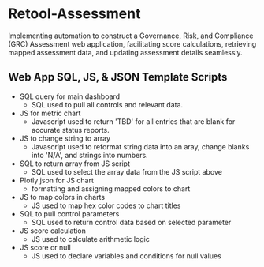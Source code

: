 # Retool-Assessment
Implementing automation to construct a Governance, Risk, and Compliance (GRC) Assessment web application, facilitating score calculations, retrieving mapped assessment data, and updating assessment details seamlessly.

## Web App SQL, JS, & JSON Template Scripts
 - SQL query for main dashboard
   - SQL used to pull all controls and relevant data.
 - JS for metric chart
   - Javascript used to return 'TBD' for all entries that are blank for accurate status reports.
 - JS to change string to array
   - Javascript used to reformat string data into an aray, change blanks into 'N/A', and strings into numbers.
 -  SQL to return array from JS script
    - SQL used to select the array data from the JS script above
 - Plotly json for JS chart
   - formatting and assigning mapped colors to chart
 - JS to map colors in charts
   - JS used to map hex color codes to chart titles
 - SQL to pull control parameters
   - SQL used to return control data based on selected parameter
 - JS score calculation
   - JS used to calculate arithmetic logic
 - JS score or null
   - JS used to declare variables and conditions for null values
